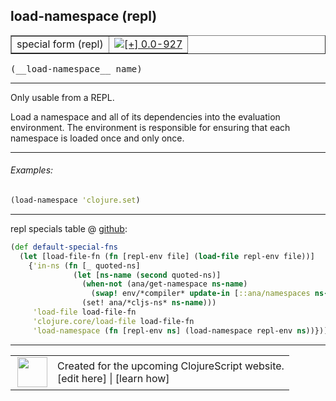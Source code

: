 ## load-namespace (repl)



 <table border="1">
<tr>
<td>special form (repl)</td>
<td><a href="https://github.com/cljsinfo/cljs-api-docs/tree/0.0-927"><img valign="middle" alt="[+] 0.0-927" title="Added in 0.0-927" src="https://img.shields.io/badge/+-0.0--927-lightgrey.svg"></a> </td>
</tr>
</table>


 <samp>
(__load-namespace__ name)<br>
</samp>

---

Only usable from a REPL.

Load a namespace and all of its dependencies into the evaluation environment.
The environment is responsible for ensuring that each namespace is loaded once
and only once.

---

###### Examples:

```clj
(load-namespace 'clojure.set)
```

---





repl specials table @ [github](https://github.com/clojure/clojurescript/blob/r2356/src/clj/cljs/repl.clj#L162-L171):

```clj
(def default-special-fns
  (let [load-file-fn (fn [repl-env file] (load-file repl-env file))]
    {'in-ns (fn [_ quoted-ns]
              (let [ns-name (second quoted-ns)]
                (when-not (ana/get-namespace ns-name)
                  (swap! env/*compiler* update-in [::ana/namespaces ns-name] {:name ns-name}))
                (set! ana/*cljs-ns* ns-name)))
     'load-file load-file-fn
     'clojure.core/load-file load-file-fn
     'load-namespace (fn [repl-env ns] (load-namespace repl-env ns))}))
```

<!--
Repo - tag - source tree - lines:

 <pre>
clojurescript @ r2356
└── src
    └── clj
        └── cljs
            └── <ins>[repl.clj:162-171](https://github.com/clojure/clojurescript/blob/r2356/src/clj/cljs/repl.clj#L162-L171)</ins>
</pre>

-->

---




 <table>
<tr><td>
<img valign="middle" align="right" width="48px" src="http://i.imgur.com/Hi20huC.png">
</td><td>
Created for the upcoming ClojureScript website.<br>
[edit here] | [learn how]
</td></tr></table>

[edit here]:https://github.com/cljsinfo/cljs-api-docs/blob/master/cljsdoc/specialrepl_load-namespace.cljsdoc
[learn how]:https://github.com/cljsinfo/cljs-api-docs/wiki/cljsdoc-files

<!--

This information was too distracting to show to readers, but I'll leave it
commented here since it is helpful to:

- pretty-print the data used to generate this document
- and show how to retrieve that data



The API data for this symbol:

```clj
{:description "Only usable from a REPL.\n\nLoad a namespace and all of its dependencies into the evaluation environment.\nThe environment is responsible for ensuring that each namespace is loaded once\nand only once.",
 :ns "specialrepl",
 :name "load-namespace",
 :signature ["[name]"],
 :history [["+" "0.0-927"]],
 :type "special form (repl)",
 :full-name-encode "specialrepl_load-namespace",
 :source {:code "(def default-special-fns\n  (let [load-file-fn (fn [repl-env file] (load-file repl-env file))]\n    {'in-ns (fn [_ quoted-ns]\n              (let [ns-name (second quoted-ns)]\n                (when-not (ana/get-namespace ns-name)\n                  (swap! env/*compiler* update-in [::ana/namespaces ns-name] {:name ns-name}))\n                (set! ana/*cljs-ns* ns-name)))\n     'load-file load-file-fn\n     'clojure.core/load-file load-file-fn\n     'load-namespace (fn [repl-env ns] (load-namespace repl-env ns))}))",
          :title "repl specials table",
          :repo "clojurescript",
          :tag "r2356",
          :filename "src/clj/cljs/repl.clj",
          :lines [162 171]},
 :examples [{:id "0b1a1d",
             :content "```clj\n(load-namespace 'clojure.set)\n```"}],
 :full-name "specialrepl/load-namespace"}

```

Retrieve the API data for this symbol:

```clj
;; from Clojure REPL
(require '[clojure.edn :as edn])
(-> (slurp "https://raw.githubusercontent.com/cljsinfo/cljs-api-docs/catalog/cljs-api.edn")
    (edn/read-string)
    (get-in [:symbols "specialrepl/load-namespace"]))
```

-->
